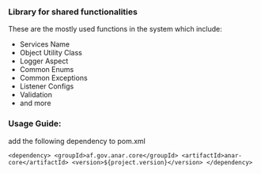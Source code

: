 ### Library for shared functionalities

These are the mostly used functions in the system which include:

- Services Name
- Object Utility Class
- Logger Aspect
- Common Enums
- Common Exceptions
- Listener Configs
- Validation
- and more

### Usage Guide: 

add the following dependency to pom.xml 


`
		<dependency>
				<groupId>af.gov.anar.core</groupId>
            	<artifactId>anar-core</artifactId>
            	<version>${project.version}</version>
		</dependency>
`
